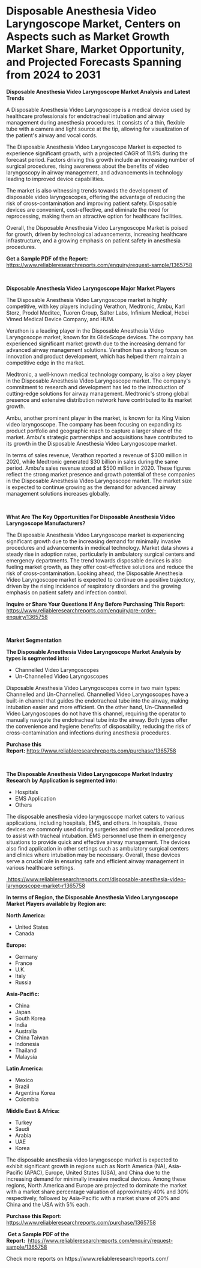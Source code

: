 <p><h1>Disposable Anesthesia Video Laryngoscope Market, Centers on Aspects such as Market Growth Market Share, Market Opportunity, and Projected Forecasts Spanning from 2024 to 2031</h1></p><p><strong>Disposable Anesthesia Video Laryngoscope Market Analysis and Latest Trends</strong></p>
<p><p>A Disposable Anesthesia Video Laryngoscope is a medical device used by healthcare professionals for endotracheal intubation and airway management during anesthesia procedures. It consists of a thin, flexible tube with a camera and light source at the tip, allowing for visualization of the patient's airway and vocal cords.</p><p>The Disposable Anesthesia Video Laryngoscope Market is expected to experience significant growth, with a projected CAGR of 11.9% during the forecast period. Factors driving this growth include an increasing number of surgical procedures, rising awareness about the benefits of video laryngoscopy in airway management, and advancements in technology leading to improved device capabilities.</p><p>The market is also witnessing trends towards the development of disposable video laryngoscopes, offering the advantage of reducing the risk of cross-contamination and improving patient safety. Disposable devices are convenient, cost-effective, and eliminate the need for reprocessing, making them an attractive option for healthcare facilities.</p><p>Overall, the Disposable Anesthesia Video Laryngoscope Market is poised for growth, driven by technological advancements, increasing healthcare infrastructure, and a growing emphasis on patient safety in anesthesia procedures.</p></p>
<p><strong>Get a Sample PDF of the Report:&nbsp;</strong> <a href="https://www.reliableresearchreports.com/enquiry/request-sample/1365758">https://www.reliableresearchreports.com/enquiry/request-sample/1365758</a></p>
<p>&nbsp;</p>
<p><strong>Disposable Anesthesia Video Laryngoscope Major Market Players</strong></p>
<p><p>The Disposable Anesthesia Video Laryngoscope market is highly competitive, with key players including Verathon, Medtronic, Ambu, Karl Storz, Prodol Meditec, Tuoren Group, Salter Labs, Infinium Medical, Hebei Vimed Medical Device Company, and HUM.</p><p>Verathon is a leading player in the Disposable Anesthesia Video Laryngoscope market, known for its GlideScope devices. The company has experienced significant market growth due to the increasing demand for advanced airway management solutions. Verathon has a strong focus on innovation and product development, which has helped them maintain a competitive edge in the market.</p><p>Medtronic, a well-known medical technology company, is also a key player in the Disposable Anesthesia Video Laryngoscope market. The company's commitment to research and development has led to the introduction of cutting-edge solutions for airway management. Medtronic's strong global presence and extensive distribution network have contributed to its market growth.</p><p>Ambu, another prominent player in the market, is known for its King Vision video laryngoscope. The company has been focusing on expanding its product portfolio and geographic reach to capture a larger share of the market. Ambu's strategic partnerships and acquisitions have contributed to its growth in the Disposable Anesthesia Video Laryngoscope market.</p><p>In terms of sales revenue, Verathon reported a revenue of $300 million in 2020, while Medtronic generated $30 billion in sales during the same period. Ambu's sales revenue stood at $500 million in 2020. These figures reflect the strong market presence and growth potential of these companies in the Disposable Anesthesia Video Laryngoscope market. The market size is expected to continue growing as the demand for advanced airway management solutions increases globally.</p></p>
<p>&nbsp;</p>
<p><strong>What Are The Key Opportunities For Disposable Anesthesia Video Laryngoscope Manufacturers?</strong></p>
<p><p>The Disposable Anesthesia Video Laryngoscope market is experiencing significant growth due to the increasing demand for minimally invasive procedures and advancements in medical technology. Market data shows a steady rise in adoption rates, particularly in ambulatory surgical centers and emergency departments. The trend towards disposable devices is also fueling market growth, as they offer cost-effective solutions and reduce the risk of cross-contamination. Looking ahead, the Disposable Anesthesia Video Laryngoscope market is expected to continue on a positive trajectory, driven by the rising incidence of respiratory disorders and the growing emphasis on patient safety and infection control.</p></p>
<p><strong>Inquire or Share Your Questions If Any Before Purchasing This Report:</strong> <a href="https://www.reliableresearchreports.com/enquiry/pre-order-enquiry/1365758">https://www.reliableresearchreports.com/enquiry/pre-order-enquiry/1365758</a></p>
<p>&nbsp;</p>
<p><strong>Market Segmentation</strong></p>
<p><strong>The Disposable Anesthesia Video Laryngoscope Market Analysis by types is segmented into:</strong></p>
<p><ul><li>Channelled Video Laryngoscopes</li><li>Un-Channelled Video Laryngoscopes</li></ul></p>
<p><p>Disposable Anesthesia Video Laryngoscopes come in two main types: Channelled and Un-Channelled. Channelled Video Laryngoscopes have a built-in channel that guides the endotracheal tube into the airway, making intubation easier and more efficient. On the other hand, Un-Channelled Video Laryngoscopes do not have this channel, requiring the operator to manually navigate the endotracheal tube into the airway. Both types offer the convenience and hygiene benefits of disposability, reducing the risk of cross-contamination and infections during anesthesia procedures.</p></p>
<p><strong>Purchase this Report:&nbsp;</strong><a href="https://www.reliableresearchreports.com/purchase/1365758">https://www.reliableresearchreports.com/purchase/1365758</a></p>
<p>&nbsp;</p>
<p><strong>The Disposable Anesthesia Video Laryngoscope Market Industry Research by Application is segmented into:</strong></p>
<p><ul><li>Hospitals</li><li>EMS Application</li><li>Others</li></ul></p>
<p><p>The disposable anesthesia video laryngoscope market caters to various applications, including hospitals, EMS, and others. In hospitals, these devices are commonly used during surgeries and other medical procedures to assist with tracheal intubation. EMS personnel use them in emergency situations to provide quick and effective airway management. The devices also find application in other settings such as ambulatory surgical centers and clinics where intubation may be necessary. Overall, these devices serve a crucial role in ensuring safe and efficient airway management in various healthcare settings.</p></p>
<p><a href="https://www.reliableresearchreports.com/disposable-anesthesia-video-laryngoscope-market-r1365758">&nbsp;https://www.reliableresearchreports.com/disposable-anesthesia-video-laryngoscope-market-r1365758</a></p>
<p><strong>In terms of Region, the Disposable Anesthesia Video Laryngoscope Market Players available by Region are:</strong></p>
<p>
    <p> <strong> North America: </strong>
        <ul>
            <li>United States</li>
            <li>Canada</li>
        </ul>
        </p> 
    <p> <strong> Europe: </strong>
        <ul>
            <li>Germany</li>
            <li>France</li>
            <li>U.K.</li>
            <li>Italy</li>
            <li>Russia</li>
        </ul>
        </p> 
    <p> <strong> Asia-Pacific: </strong>
        <ul>
            <li>China</li>
            <li>Japan</li>
            <li>South Korea</li>
            <li>India</li>
            <li>Australia</li>
            <li>China Taiwan</li>
            <li>Indonesia</li>
            <li>Thailand</li>
            <li>Malaysia</li>
        </ul>
        </p> 
    <p> <strong> Latin America: </strong>
        <ul>
            <li>Mexico</li>
            <li>Brazil</li>
            <li>Argentina Korea</li>
            <li>Colombia</li>
        </ul>
        </p> 
    <p> <strong> Middle East & Africa: </strong>
        <ul>
            <li>Turkey</li>
            <li>Saudi</li>
            <li>Arabia</li>
            <li>UAE</li>
            <li>Korea</li>
        </ul>
    </p>
    </p>
<p><p>The disposable anesthesia video laryngoscope market is expected to exhibit significant growth in regions such as North America (NA), Asia-Pacific (APAC), Europe, United States (USA), and China due to the increasing demand for minimally invasive medical devices. Among these regions, North America and Europe are projected to dominate the market with a market share percentage valuation of approximately 40% and 30% respectively, followed by Asia-Pacific with a market share of 20% and China and the USA with 5% each.</p></p>
<p><strong>Purchase this Report: </strong><a href="https://www.reliableresearchreports.com/purchase/1365758">https://www.reliableresearchreports.com/purchase/1365758</a></p>
<p>&nbsp;<strong>Get a Sample PDF of the Report:&nbsp;&nbsp;</strong><a href="https://www.reliableresearchreports.com/enquiry/request-sample/1365758">https://www.reliableresearchreports.com/enquiry/request-sample/1365758</a></p>
<p><strong></strong></p>
<p>Check more reports on https://www.reliableresearchreports.com/</p>